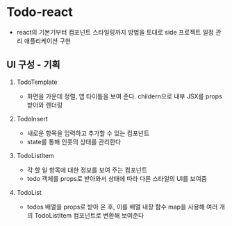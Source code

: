 # Todo-react

- react의 기본기부터 컴포넌트 스타일링까지 방법을 토대로 side 프로젝트 일정 관리 애플리케이션 구현

## UI 구성 - 기획

1. TodoTemplate

   - 화면을 가운데 정렬, 앱 타이틀을 보여 준다. childern으로 내부 JSX를 props 받아와 렌더링

2. TodoInsert

   - 새로운 항목을 입력하고 추가할 수 있는 컴포넌트
   - state를 통해 인풋의 상태를 관리한다

3. TodoListItem

   - 각 할 일 항목에 대한 정보를 보여 주는 컴포넌트
   - todo 객체를 props로 받아와서 상태에 따라 다른 스타일의 UI를 보여줌

4. TodoList
   - todos 배열을 props로 받아 온 후, 이를 배열 내장 함수 map을 사용해 여러 개의 TodoListItem 컴포넌트로 변환해 보여준다
